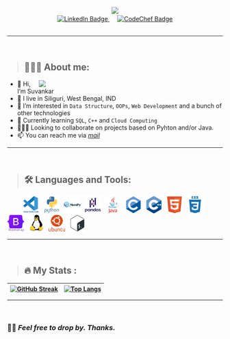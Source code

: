<div id="header" align="center">
  <img src="https://media1.giphy.com/media/zhYSVCirREeIZtONCI/giphy.gif" width="200"/>
</div>


<div id="badges" align="center">
  <a href="http://linkedin.com/in/imsuvankar">
    <img src="https://www.designinmentalhealth.com/wp-content/uploads/sites/57/2022/05/Linkedin-logo-png.png" alt="LinkedIn Badge" width="100"/>
  </a>
   
  <a href="https://www.codechef.com/users/suvankar_das">
    <img src="https://cdn.codechef.com/sites/all/themes/abessive/cc-logo.png" alt="CodeChef Badge" width="100"/>
  </a>
</div>


<div align="center">
  <img src="https://komarev.com/ghpvc/?username=imSuvankar&style=flat-square&color=blue" alt=""/>
</div>

---
<br>


> ## 🙋🏻‍♂️ About me:
<img align="right" src="https://media1.giphy.com/media/f3iwJFOVOwuy7K6FFw/giphy.gif" width="430"/>

- 👋 Hi, I’m Suvankar
- 🏡 I live in Siliguri, West Bengal, IND
- 👀 I’m interested in `Data Structure`, `OOPs`, `Web Development` and a bunch of other technologies
- 🌱 Currently learning `SQL`, `C++` and `Cloud Computing`
- 👨🏻‍💻 Looking to collaborate on projects based on Pyhton and/or Java.
- 📫 You can reach me via _[mail](mailto:suvankar_das@outlook.com)_



---

<br>

> ## 🛠️ Languages and Tools:
<div>
      
  <img src="https://github.com/devicons/devicon/blob/master/icons/vscode/vscode-original-wordmark.svg" title="VSCode" alt="VSCode" width="40" height="40"/>&nbsp;  
  <img src="https://github.com/devicons/devicon/blob/master/icons/python/python-original-wordmark.svg" title="Python" alt="Python" width="40" height="40"/>&nbsp;
  <img src="https://github.com/devicons/devicon/blob/master/icons/numpy/numpy-original-wordmark.svg" title="Numpy" alt="Numpy" width="40" height="40"/>&nbsp;
  <img src="https://github.com/devicons/devicon/blob/master/icons/pandas/pandas-original-wordmark.svg" title="Pandas" alt="Pandas" width="40" height="40"/>&nbsp;
  <img src="https://github.com/devicons/devicon/blob/master/icons/java/java-original-wordmark.svg" title="Java" alt="Java" width="40" height="40"/>&nbsp;
  <img src="https://github.com/devicons/devicon/blob/master/icons/c/c-original.svg" title="C" alt="C" width="40" height="40"/>&nbsp;
  <img src="https://github.com/devicons/devicon/blob/master/icons/cplusplus/cplusplus-original.svg" title="Cpp" alt="Cpp" width="40" height="40"/>&nbsp;
  <img src="https://github.com/devicons/devicon/blob/master/icons/html5/html5-original.svg" title="HTML5" alt="HTML" width="40" height="40"/>&nbsp;
  <img src="https://github.com/devicons/devicon/blob/master/icons/css3/css3-plain-wordmark.svg"  title="CSS3" alt="CSS" width="40" height="40"/>&nbsp;
  <img src="https://github.com/devicons/devicon/blob/master/icons/bootstrap/bootstrap-original-wordmark.svg" title="Bootstrap"  alt="Bootstrap" width="40" height="40"/>&nbsp;
  <img src="https://github.com/devicons/devicon/blob/master/icons/linux/linux-original.svg" title="Linux"  alt="Linux" width="40" height="40"/>&nbsp;
  <img src="https://github.com/devicons/devicon/blob/master/icons/ubuntu/ubuntu-plain-wordmark.svg" title="Ubuntu"  alt="Ubuntu" width="40" height="40"/>&nbsp;
  <img src="https://github.com/devicons/devicon/blob/master/icons/bash/bash-original.svg" title="Bash"  alt="Bash" width="40" height="40"/>&nbsp;
</div>

---
<br>

> ## 🔥 My Stats :

<!--
      [![Top Langs](https://github-readme-stats.vercel.app/api/top-langs/?username=imSuvankar&layout=compact&theme=vision-friendly-dark)](https://github.com/anuraghazra/github-readme-stats)

      [![GitHub Streak](http://github-readme-streak-stats.herokuapp.com?user=imSuvankar&theme=dark&sideLabels=DDC67F&background=0F0F0F)](https://git.io/streak-stats)
-->

| [![GitHub Streak](http://github-readme-streak-stats.herokuapp.com?user=imSuvankar&theme=dark&sideLabels=DDC67F&background=0F0F0F)](https://git.io/streak-stats) | [![Top Langs](https://github-readme-stats.vercel.app/api/top-langs/?username=imSuvankar&layout=compact&theme=vision-friendly-dark)](https://github.com/anuraghazra/github-readme-stats) |
| ------------- | ------------- |

---

<br>

### 🤝🏼 _Feel free to drop by. Thanks._

<br>
